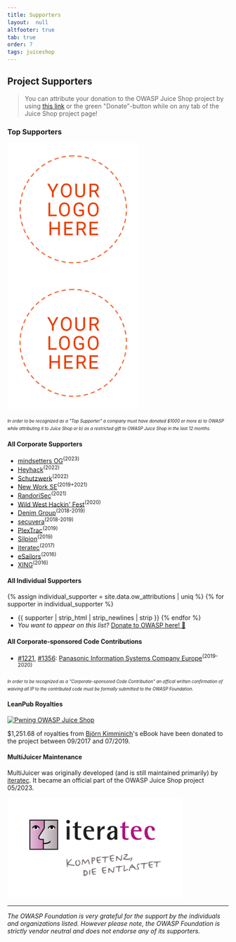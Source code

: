 ```yaml
---
title: Supporters
layout:  null
altfooter: true
tab: true
order: 7
tags: juiceshop
---
```


## Project Supporters

> You can attribute your donation to the OWASP Juice Shop project by
> using
> [this link](/donate?reponame=www-project-juice-shop&title=OWASP+Juice+Shop)<!-- @IGNORE PREVIOUS: link -->
> or the green "Donate"-button while on any tab of the Juice Shop
> project page!

### Top Supporters

[![Your company name](assets/images/yourlogo_logo.png)](https://owasp.org/www-project-juice-shop/#div-supporters) <!-- logo expiration: 31.12.2099 -->
[![Your company name](assets/images/yourlogo_logo.png)](https://owasp.org/www-project-juice-shop/#div-supporters) <!-- logo expiration: 31.12.2099 -->

<small><small>_In order to be recognized as a "Top Supporter" a company
must have donated $1000 or more a) to OWASP while attributing it to
Juice Shop or b) as a restricted gift to OWASP Juice Shop in the last 12
months._</small></small>

#### All Corporate Supporters

* [mindsetters OG](https://www.mindsetters.com/)<sup>(2023)</sup>
* [Heyhack](https://heyhack.com)<sup>(2022)</sup>
* [Schutzwerk](https://www.schutzwerk.com/)<sup>(2022)</sup>
* [New Work SE](https://www.new-work.se/en/about-new-work-se)<sup>(2019+2021)</sup>
  <!-- >=1000€ @ 19.12.2019 & 10.12.2021 -->
* [RandoriSec](https://randorisec.fr/)<sup>(2021)</sup>
* [Wild West Hackin' Fest](https://wildwesthackinfest.com/)<sup>(2020)</sup>
  <!-- >=1000€ @ 03.08.2020 -->
* [Denim Group](http://www.denimgroup.com/)<sup>(2018-2019)</sup> <!--
  \>=1000€ @ 26.08.2018 & 20.09.2019 -->
* [secuvera](https://www.secuvera.de/)<sup>(2018-2019)</sup>
* [PlexTrac](https://plextrac.com)<sup>(2019)</sup>
* [Silpion](https://silpion.de)<sup>(2019)</sup>
* [iteratec](https://www.iteratec.de/)<sup>(2017)</sup> <!-- >=1000€ @
  30.11.2017 -->
* [eSailors](https://www.esailors.de/)<sup>(2016)</sup> <!-- >=1000€ @
  31.07.2017 -->
* [XING](https://corporate.xing.com/en/about-xing/security/)<sup>(2016)</sup> <!-- >=1000€ @ 26.09.2016 -->

#### All Individual Supporters

{% assign individual_supporter = site.data.ow_attributions | uniq %}
{% for supporter in individual_supporter %}
* {{ supporter | strip_html | strip_newlines | strip }}
{% endfor %}
* _You want to appear on this list?_
  [Donate to OWASP here! 🤲](/donate?reponame=www-project-juice-shop&title=OWASP+Juice+Shop)<!-- @IGNORE PREVIOUS: link -->

#### All Corporate-sponsored Code Contributions

* [#1221](https://github.com/juice-shop/juice-shop/pull/1221),
  [#1356](https://github.com/juice-shop/juice-shop/pull/1356):
  [Panasonic Information Systems Company Europe](https://application.job.panasonic.eu/data/ruP0pHQvHrGZJKvL/rc.php?nav=jobsearch&custval12=ite&lang=EN&custval11=PBSEU_GER)<sup>(2019-2020)</sup>

<small><small>_In order to be recognized as a "Corporate-sponsored Code
Contribution" an offical written confirmation of waiving all IP to the
contributed code must be formally submitted to the OWASP
Foundation._</small></small>

#### LeanPub Royalties

[![Pwning OWASP Juice Shop](https://raw.githubusercontent.com/juice-shop/pwning-juice-shop/master/cover_small.jpg)](https://leanpub.com/juice-shop)

$1,251.68 of royalties from
[Björn Kimminich](https://kimminich.de)'s eBook have been donated to the
project between 09/2017 and 07/2019.

#### MultiJuicer Maintenance

MultiJuicer was originally developed (and is still maintained primarily) by [iteratec](https://www.iteratec.com/en/). It became an official part of the OWASP Juice Shop project 05/2023.

![iteratec](assets/images/300px-Iteratec-sponsor_logo.png)

---

_The OWASP Foundation is very grateful for the support by the
individuals and organizations listed. However please note, the OWASP
Foundation is strictly vendor neutral and does not endorse any of its
supporters._

